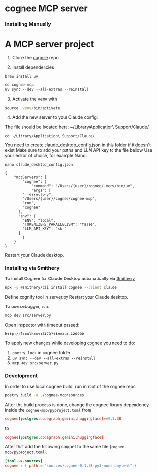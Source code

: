 # cognee MCP server

### Installing Manually
A MCP server project
=======
1. Clone the [cognee](https://github.com/topoteretes/cognee) repo

2. Install dependencies

```
brew install uv
```

```jsx
cd cognee-mcp
uv sync --dev --all-extras --reinstall
```

3. Activate the venv with

```jsx
source .venv/bin/activate
```

4. Add the new server to your Claude config:

The file should be located here: ~/Library/Application\ Support/Claude/
```
cd ~/Library/Application\ Support/Claude/
```
You need to create claude_desktop_config.json in this folder if it doesn't exist
Make sure to add your paths and LLM API key to the file bellow
Use your editor of choice, for example Nano:
```
nano claude_desktop_config.json
```

```
{
	"mcpServers": {
		"cognee": {
			"command": "/Users/{user}/cognee/.venv/bin/uv",
			"args": [
        "--directory",
        "/Users/{user}/cognee/cognee-mcp",
        "run",
        "cognee"
      ],
      "env": {
        "ENV": "local",
        "TOKENIZERS_PARALLELISM": "false",
        "LLM_API_KEY": "sk-"
      }
		}
	}
}
```

Restart your Claude desktop.

### Installing via Smithery

To install Cognee for Claude Desktop automatically via [Smithery](https://smithery.ai/server/cognee):

```bash
npx -y @smithery/cli install cognee --client claude
```

Define cognify tool in server.py
Restart your Claude desktop.


To use debugger, run:
```bash
mcp dev src/server.py
```
Open inspector with timeout passed:
```
http://localhost:5173?timeout=120000
```

To apply new changes while developing cognee you need to do:

1. `poetry lock` in cognee folder
2. `uv sync --dev --all-extras --reinstall`
3. `mcp dev src/server.py`

### Development
In order to use local cognee build, run in root of the cognee repo:
```bash
poetry build -o ./cognee-mcp/sources
```
After the build process is done, change the cognee library dependency inside the `cognee-mcp/pyproject.toml` from
```toml
cognee[postgres,codegraph,gemini,huggingface]==0.1.38
```
to
```toml
cognee[postgres,codegraph,gemini,huggingface]
```
After that add the following snippet to the same file (`cognee-mcp/pyproject.toml`).
```toml
[tool.uv.sources]
cognee = { path = "sources/cognee-0.1.38-py3-none-any.whl" }
```
